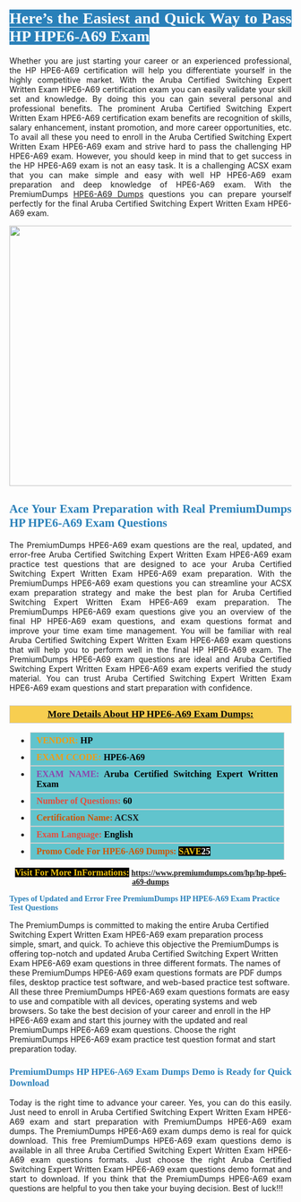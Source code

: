 <h1 style="text-align: justify;"><span style="color:#ffffff;"><span style="font-family:Georgia,serif;"><strong><span style="background-color:#2980b9;">Here’s the Easiest and Quick Way to Pass HP HPE6-A69 Exam</span></strong></span></span></h1>

<p style="text-align: justify;">Whether you are just starting your career or an experienced professional, the HP HPE6-A69 certification will help you differentiate yourself in the highly competitive market. With the Aruba Certified Switching Expert Written Exam HPE6-A69 certification exam you can easily validate your skill set and knowledge. By doing this you can gain several personal and professional benefits. The prominent Aruba Certified Switching Expert Written Exam HPE6-A69 certification exam benefits are recognition of skills, salary enhancement, instant promotion, and more career opportunities, etc. To avail all these you need to enroll in the Aruba Certified Switching Expert Written Exam HPE6-A69 exam and strive hard to pass the challenging HP HPE6-A69 exam. However, you should keep in mind that to get success in the HP HPE6-A69 exam is not an easy task. It is a challenging ACSX exam that you can make simple and easy with well HP HPE6-A69 exam preparation and deep knowledge of HPE6-A69 exam. With the PremiumDumps <a href="https://www.premiumdumps.com/hp/hp-hpe6-a69-dumps">HPE6-A69 Dumps</a> questions you can prepare yourself perfectly for the final Aruba Certified Switching Expert Written Exam HPE6-A69 exam.</p>

<p style="text-align: center;"><a href="https://www.premiumdumps.com/hp/hp-hpe6-a69-dumps"><img alt="" src="https://i.imgur.com/KJGzbJ2.jpeg" style="width: 700px; height: 465px;" /></a></p>

<h2 style="text-align: justify;"><span style="color:#2980b9;"><span style="font-family:Georgia,serif;"><strong>Ace Your Exam Preparation with Real PremiumDumps HP HPE6-A69 Exam Questions</strong></span></span></h2>

<p style="text-align: justify;">The PremiumDumps HPE6-A69 exam questions are the real, updated, and error-free Aruba Certified Switching Expert Written Exam HPE6-A69 exam practice test questions that are designed to ace your Aruba Certified Switching Expert Written Exam HPE6-A69 exam preparation. With the PremiumDumps HPE6-A69 exam questions you can streamline your ACSX exam preparation strategy and make the best plan for Aruba Certified Switching Expert Written Exam HPE6-A69 exam preparation. The PremiumDumps HPE6-A69 exam questions give you an overview of the final HP HPE6-A69 exam questions, and exam questions format and improve your time exam time management. You will be familiar with real Aruba Certified Switching Expert Written Exam HPE6-A69 exam questions that will help you to perform well in the final HP HPE6-A69 exam. The PremiumDumps HPE6-A69 exam questions are ideal and Aruba Certified Switching Expert Written Exam HPE6-A69 exam experts verified the study material. You can trust Aruba Certified Switching Expert Written Exam HPE6-A69 exam questions and start preparation with confidence.</p>

<h3 style="background: #f7ce50; border: 1px solid rgb(204, 204, 204); padding: 5px 10px; text-align: center;"><span style="font-family:Georgia,serif;"><u><u><span style="color:#000000;"><span style="font-size:11pt"><span style="line-height:normal"><b><span style="font-size:13.0pt"><span cambria="">More Details About HP HPE6-A69 Exam Dumps:</span></span></b></span></span></span></u></u></span></h3>

<ul>
	<li style="margin:0cm 10pt">
	<div style="background:#61c4cd; border: 1px solid rgb(204, 204, 204); padding: 5px 10px; text-align: justify;"><span style="font-family:Georgia,serif;"><span style="font-size:11pt"><span style="line-height:normal"><b><span style="font-size:12.0pt"><span new="" roman="" times=""><span style="color:#f39c12;">VENDOR:</span> <span style="color:#000000;">HP</span></span></span></b></span></span></span></div>
	</li>
	<li style="margin:0cm 10pt">
	<div style="background: #61c4cd; border: 1px solid rgb(204, 204, 204); padding: 5px 10px; text-align: justify;"><span style="font-family:Georgia,serif;"><span style="font-size:11pt"><span style="line-height:normal"><b><span style="font-size:12.0pt"><span new="" roman="" times=""><span style="color:#f39c12;">EXAM CCODE:</span> <span style="color:#000000;">HPE6-A69</span></span></span></b></span></span></span></div>
	</li>
	<li style="margin:0cm 10pt">
	<div style="background: #61c4cd; border: 1px solid rgb(204, 204, 204); padding: 5px 10px; text-align: justify;"><span style="font-family:Georgia,serif;"><span style="font-size:11pt"><span style="line-height:normal"><b><span style="font-size:12.0pt"><span new="" roman="" times=""><span style="color:#8e44ad;">EXAM NAME:</span> <span style="color:#000000;">Aruba Certified Switching Expert Written Exam</span></span></span></b></span></span></span></div>
	</li>
	<li style="margin:0cm 10pt">
	<div style="background: #61c4cd; border: 1px solid rgb(204, 204, 204); padding: 5px 10px;"><span style="font-family:Georgia,serif;"><span style="font-size:11pt"><span style="line-height:normal"><b><span style="font-size:12.0pt"><span new="" roman="" times=""><span style="color:#e74c3c;">Number of Questions:</span><span style="color:#000000;"><span style="color:#f1c40f;"> </span>60</span></span></span></b></span></span></span></div>
	</li>
	<li style="margin:0cm 10pt">
	<div style="background: #61c4cd; border: 1px solid rgb(204, 204, 204); padding: 5px 10px; text-align: justify;"><span style="font-family:Georgia,serif;"><span style="font-size:11pt"><span style="line-height:normal"><b><span style="font-size:12.0pt"><span new="" roman="" times=""><span style="color:#d35400;">Certification Name:</span> ACSX</span></span></b></span></span></span></div>
	</li>
	<li style="margin:0cm 10pt">
	<div style="background: #61c4cd; border: 1px solid rgb(204, 204, 204); padding: 5px 10px; text-align: justify;"><span style="font-family:Georgia,serif;"><span style="font-size:11pt"><span style="line-height:normal"><b><span style="font-size:12.0pt"><span new="" roman="" times=""><span style="color:#e74c3c;">Exam Language:</span> <span style="color:#000000;">English</span></span></span></b></span></span></span></div>
	</li>
	<li style="margin:0cm 10pt">
	<div style="background: #61c4cd; border: 1px solid rgb(204, 204, 204); padding: 5px 10px;"><span style="font-family:Georgia,serif;"><span style="font-size:11pt"><span style="line-height:normal"><b><span style="font-size:12.0pt"><span new="" roman="" times=""><span style="color:#d35400;">Promo Code For HPE6-A69 Dumps:</span><span style="color:#f1c40f;"> <span style="background-color:#000000;">SAVE</span></span><span style="color:#ffffff;"><span style="background-color:#000000;">25</span></span></span></span></b></span></span></span></div>
	</li>
</ul>

<p style="text-align: center;"><span style="font-family:Georgia,serif;"><strong><span style="font-size:16px;"><span style="color:#f1c40f;"><span style="background-color:#000000;">Visit For More InFormations:</span></span></span> <a href="https://www.premiumdumps.com/hp/hp-hpe6-a69-dumps">https://www.premiumdumps.com/hp/hp-hpe6-a69-dumps</a></strong></span></p>

<p><span style="color:#2980b9;"><span style="font-family:Georgia,serif;"><strong><strong><strong>Types of Updated and Error Free PremiumDumps HP HPE6-A69 Exam Practice Test Questions</strong></strong></strong></span></span></p>

<p>The PremiumDumps is committed to making the entire Aruba Certified Switching Expert Written Exam HPE6-A69 exam preparation process simple, smart, and quick. To achieve this objective the PremiumDumps is offering top-notch and updated Aruba Certified Switching Expert Written Exam HPE6-A69 exam questions in three different formats. The names of these PremiumDumps HPE6-A69 exam questions formats are PDF dumps files, desktop practice test software, and web-based practice test software. All these three PremiumDumps HPE6-A69 exam questions formats are easy to use and compatible with all devices, operating systems and web browsers. So take the best decision of your career and enroll in the HP HPE6-A69 exam and start this journey with the updated and real PremiumDumps HPE6-A69 exam questions. Choose the right PremiumDumps HPE6-A69 exam practice test question format and start preparation today.</p>

<h3 style="text-align: justify;"><span style="color:#2980b9;"><span style="font-family:Georgia,serif;"><strong><strong><strong>PremiumDumps HP HPE6-A69 Exam Dumps Demo is Ready for Quick Download</strong></strong></strong></span></span></h3>

<p style="text-align: justify;">Today is the right time to advance your career. Yes, you can do this easily. Just need to enroll in Aruba Certified Switching Expert Written Exam HPE6-A69 exam and start preparation with PremiumDumps HPE6-A69 exam dumps. The PremiumDumps HPE6-A69 exam dumps demo is real for quick download. This free PremiumDumps HPE6-A69 exam questions demo is available in all three Aruba Certified Switching Expert Written Exam HPE6-A69 exam questions formats. Just choose the right Aruba Certified Switching Expert Written Exam HPE6-A69 exam questions demo format and start to download. If you think that the PremiumDumps HPE6-A69 exam questions are helpful to you then take your buying decision. Best of luck!!!</p>
